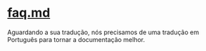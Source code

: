 # [faq.md](/resources/faq.md)

Aguardando a sua tradução, nós precisamos de uma tradução em Português para tornar a documentação melhor.

